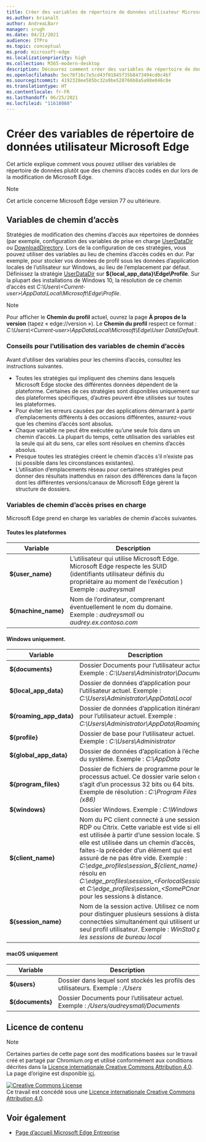 ```yaml
---
title: Créer des variables de répertoire de données utilisateur Microsoft Edge
ms.author: brianalt
author: AndreaLBarr
manager: srugh
ms.date: 04/21/2021
audience: ITPro
ms.topic: conceptual
ms.prod: microsoft-edge
ms.localizationpriority: high
ms.collection: M365-modern-desktop
description: Découvrez comment créer des variables de répertoire de données utilisateur Microsoft Edge
ms.openlocfilehash: 5ec78f16c7e5cd43f01845f35b8473494cd0c4bf
ms.sourcegitcommit: 4192328ee585bc32a9be528766b8a5a98e046c8e
ms.translationtype: HT
ms.contentlocale: fr-FR
ms.lasthandoff: 06/25/2021
ms.locfileid: "11618088"
---
```

# <a name="create-microsoft-edge-user-data-directory-variables"></a>Créer des variables de répertoire de données utilisateur Microsoft Edge

Cet article explique comment vous pouvez utiliser des variables de répertoire de données plutôt que des chemins d’accès codés en dur lors de la modification de Microsoft Edge.

>[!NOTE]
>Cet article concerne Microsoft Edge version 77 ou ultérieure.
## <a name="path-variables"></a>Variables de chemin d’accès

Stratégies de modification des chemins d’accès aux répertoires de données (par exemple, configuration des variables de prise en charge [UserDataDir](microsoft-edge-policies.md#userdatadir) ou [DownloadDirectory](microsoft-edge-policies.md#downloaddirectory). Lors de la configuration de ces stratégies, vous pouvez utiliser des variables au lieu de chemins d’accès codés en dur. Par exemple, pour stocker vos données de profil sous les données d’application locales de l’utilisateur sur Windows, au lieu de l’emplacement par défaut. Définissez la stratégie [UserDataDir](microsoft-edge-policies.md#userdatadir) sur **${local_app_data}\Edge\Profile**. Sur la plupart des installations de Windows 10, la résolution de ce chemin d’accès est *C:\Users\\&lt;Current-user&gt;\AppData\Local\Microsoft\Edge\Profile*.

>[!NOTE]
>Pour afficher le **Chemin du profil** actuel, ouvrez la page **À propos de la version** (tapez « edge://version »). Le **Chemin du profil** respect ce format : *C:\Users\\&lt;Current-user&gt;\AppData\Local\Microsoft\Edge\User Data\Default*.

### <a name="guidance-for-using-path-variables"></a>Conseils pour l’utilisation des variables de chemin d’accès

Avant d’utiliser des variables pour les chemins d’accès, consultez les instructions suivantes.

- Toutes les stratégies qui impliquent des chemins dans lesquels Microsoft Edge stocke des différentes données dépendent de la plateforme. Certaines de ces stratégies sont disponibles uniquement sur des plateformes spécifiques, d’autres peuvent être utilisées sur toutes les plateformes.
- Pour éviter les erreurs causées par des applications démarrant à partir d’emplacements différents à des occasions différentes, assurez-vous que les chemins d’accès sont absolus.
- Chaque variable ne peut être exécutée qu’une seule fois dans un chemin d’accès. La plupart du temps, cette utilisation des variables est la seule qui ait du sens, car elles sont résolues en chemins d’accès absolus.
- Presque toutes les stratégies créent le chemin d’accès s’il n’existe pas (si possible dans les circonstances existantes).
- L’utilisation d’emplacements réseau pour certaines stratégies peut donner des résultats inattendus en raison des différences dans la façon dont les différentes versions/canaux de Microsoft Edge gèrent la structure de dossiers.

### <a name="supported-path-variables"></a>Variables de chemin d’accès prises en charge

Microsoft Edge prend en charge les variables de chemin d’accès suivantes.

#### <a name="all-platforms"></a>Toutes les plateformes

| Variable | Description |
| --- | --- |
| **${user_name}** | L’utilisateur qui utilise Microsoft Edge. Microsoft Edge respecte les SUID (identifiants utilisateur définis du propriétaire au moment de l’exécution ) Exemple : *audreysmall* |
| **${machine_name}** | Nom de l’ordinateur, comprenant éventuellement le nom du domaine. Exemple : *audreysmall* ou *audrey.ex.contoso.com* |

#### <a name="windows-only"></a>Windows uniquement.

| Variable | Description |
| --- | --- |
| **${documents}** | Dossier Documents pour l’utilisateur actuel. Exemple : *C:\Users\Administrator\Documents* |
|**${local_app_data}** | Dossier de données d’application pour l’utilisateur actuel. Exemple : *C:\Users\Administrator\AppData\Local* |
|**${roaming_app_data}** | Dossier de données d’application itinérantes pour l’utilisateur actuel. Exemple : *C:\Users\Administrator\AppData\Roaming* |
| **${profile}** | Dossier de base pour l’utilisateur actuel. Exemple : *C:\Users\Administrator* |
| **${global_app_data}** | Dossier de données d’application à l’échelle du système. Exemple : *C:\AppData* |
| **${program_files}** | Dossier de fichiers de programme pour le processus actuel. Ce dossier varie selon qu’il s’agit d’un processus 32 bits ou 64 bits. Exemple de résolution : *C:\Program Files (x86)* |
| **${windows}** | Dossier Windows. Exemple : *C:\Windows* |
| **${client_name)** | Nom du PC client connecté à une session RDP ou Citrix. Cette variable est vide si elle est utilisée à partir d’une session locale. Si elle est utilisée dans un chemin d’accès, faites-la précéder d’un élément qui est assuré de ne pas être vide. Exemple : *C:\edge_profiles\session_${client_name}* est résolu en *C:\edge_profiles\session_&lt;ForlocalSessions&gt;* et *C:\edge_profiles\session_&lt;SomePCname&gt;* pour les sessions à distance. |
| **${session_name}** | Nom de la session active. Utilisez ce nom pour distinguer plusieurs sessions à distance connectées simultanément qui utilisent un seul profil utilisateur. Exemple : *WinSta0 pour les sessions de bureau local* |

#### <a name="macos-only"></a>macOS uniquement

| Variable | Description |
| --- | --- |
| **${users}** | Dossier dans lequel sont stockés les profils des utilisateurs. Exemple : */Users* |
| **${documents}** | Dossier Documents pour l’utilisateur actuel. Exemple : */Users/audreysmall/Documents* |

## <a name="content-license"></a>Licence de contenu

>[!NOTE]
>Certaines parties de cette page sont des modifications basées sur le travail créé et partagé par Chromium.org et utilisé conformément aux conditions décrites dans la [Licence internationale Creative Commons Attribution 4.0](http://creativecommons.org/licenses/by/4.0/). La page d’origine est disponible [ici](https://www.chromium.org/administrators/policy-list-3/user-data-directory-variables).
  
<a rel="license" href="http://creativecommons.org/licenses/by/4.0/"><img alt="Creative Commons License" style="border-width:0" src="https://i.creativecommons.org/l/by/4.0/88x31.png" /></a><br/>Ce travail est concédé sous une <a rel="license" href="http://creativecommons.org/licenses/by/4.0/">Licence internationale Creative Commons Attribution 4.0</a>.
## <a name="see-also"></a>Voir également

- [Page d’accueil Microsoft Edge Entreprise](https://aka.ms/EdgeEnterprise)